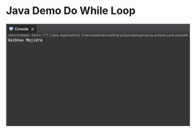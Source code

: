 # Java Demo Do While Loop

[![Vaibhav Mojidra - output.png](https://raw.githubusercontent.com/VaibhavMojidra/Java---Demo-Do-While-Loop/master/Output/output.png "Vaibhav Mojidra")](https://vaibhavmojidra.github.io/site/)